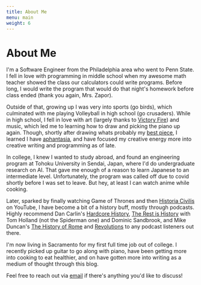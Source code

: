 ```yaml
---
title: About Me
menu: main
weight: 6
---
```

# About Me
I'm a Software Engineer from the Philadelphia area who went to Penn State. I fell in love with programming in middle school when my awesome math teacher showed the class our calculators could write programs. Before long, I would write the program that would do that night's homework before class ended (thank you again, Mrs. Zapor).

Outside of that, growing up I was very into sports (go birds), which culminated with me playing Volleyball in high school (go crusaders). While in high school, I fell in love with art (largely thanks to [Victory Fire](https://www.deviantart.com/sulfurbunny/gallery/36148502/victory-fire-book-one)) and music, which led me to learning how to draw and picking the piano up again. Though, shortly after drawing whats probably my [best piece](/blog/images/ben_simmons.jpg), I learned I have [aphantasia](https://en.wikipedia.org/wiki/Aphantasia), and have focused my creative energy more into creative writing and programming as of late.

In college, I knew I wanted to study abroad, and found an engineering program at Tohoku University in Sendai, Japan, where I'd do undergraduate research on AI. That gave me enough of a reason to learn Japanese to an intermediate level. Unfortunately, the program was called off due to covid shortly before I was set to leave. But hey, at least I can watch anime while cooking. 

Later, sparked by finally watching Game of Thrones and then [Historia Civilis](https://www.youtube.com/@HistoriaCivilis) on YouTube, I have become a bit of a history buff, mostly through podcasts. Highly recommend Dan Carlin's [Hardcore History](https://www.dancarlin.com/hardcore-history-series/), [The Rest is History](https://therestishistory.supportingcast.fm/) with Tom Holland (not the Spiderman one) and Dominic Sandbrook, and Mike Duncan's [The History of Rome](https://thehistoryofrome.typepad.com/) and [Revolutions](https://thehistoryofrome.typepad.com/revolutions_podcast/) to any podcast listeners out there.

I'm now living in Sacramento for my first full time job out of college. I recently picked up guitar to go along with piano, have been getting more into cooking to eat healthier, and on have gotten more into writing as a medium of thought through this blog.

Feel free to reach out via [email](mailto:kevink2019@gmail.com) if there's anything you'd like to discuss!